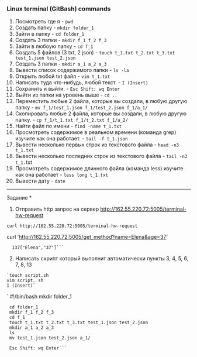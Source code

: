 ### Linux terminal (GitBash) commands

1.  Посмотреть где я - `pwd`
2.  Создать папку - `mkdir folder_1`
3.  Зайти в папку - `cd folder_1`
4.  Создать 3 папки - `mkdir f_1 f_2 f_3`
5.  Зайти в любоую папку - `cd f_1`
6.  Создать 5 файлов (3 txt, 2 json) - `touch t_1.txt t_2.txt t_3.txt test_1.json test_2.json`
7.  Создать 3 папки - `mkdir a_1 a_2 a_3`
8.  Вывести список содержимого папки - `ls -la`
9.  Открыть любой txt файл - `vim t_1.txt`
 10. Написать туда что-нибудь, любой текст. - `I (Insert)`
 11. Сохранить и выйти. - `Esc Shift: wq Enter`
 12. Выйти из папки на уровень выше - `cd ..`
 13. Переместить любые 2 файла, которые вы создали, в любую другую папку - `mv f_1/test_1.json f_1/test_2.json f_1/a_1/`
 14. Скопировать любые 2 файла, которые вы создали, в любую другую папку. - `cp f_1/t_1.txt f_1/t_2.txt f_1/a_2/`
 15. Найти файл по имени - `find -name t_1.txt`
 16. Просмотреть содержимое в реальном времени (команда grep) изучите как она работает. - `tail -f t_1.json`
 17. Вывести несколько первых строк из текстового файла - `head -n3 t_1.txt`
 18. Вывести несколько последних строк из текстового файла - `tail -n3 t_1.`txt
 19. Просмотреть содержимое длинного файла (команда less) изучите как она работает - `less long t_1.txt`
 20. Вывести дату - `date`
   

---

 Задание *

  1. Отправить http запрос на сервер http://162.55.220.72:5005/terminal-hw-request

   ```curl http://162.55.220.72:5005/terminal-hw-request```
   
   curl 'http://162.55.220.72:5005/get_method?name=Elena&age=37'

      137["Elena","37"]```
   

  2. Написать скрипт который выполнит автоматически пункты 3, 4, 5, 6, 7, 8, 13

    `touch script.sh
    vim script. sh
    I (Insert)`

  `  #!/bin/bash
     mkdir folder_1

     cd folder_1
     mkdir f_1 f_2 f_3
     cd f_1
     touch t_1.txt t_2.txt t_3.txt test_1.json test_2.json
     mkdir a_1 a_2 a_3
     ls
     mv test_1.json test_2.json a_1/

     Esc Shift: wq Enter```

   
